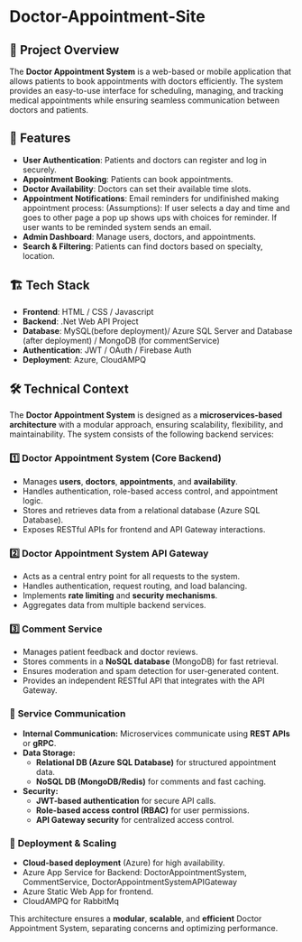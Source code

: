 # Doctor-Appointment-Site


## 📌 Project Overview
The **Doctor Appointment System** is a web-based or mobile application that allows patients to book appointments with doctors efficiently. The system provides an easy-to-use interface for scheduling, managing, and tracking medical appointments while ensuring seamless communication between doctors and patients.

## 🚀 Features
- **User Authentication**: Patients and doctors can register and log in securely.
- **Appointment Booking**: Patients can book appointments.
- **Doctor Availability**: Doctors can set their available time slots.
- **Appointment Notifications**: Email reminders for undifinished making appointment process:
  (Assumptions): If user selects a day and time and goes to other page a pop up shows ups with choices for reminder. If user wants to be reminded system sends an email. 
- **Admin Dashboard**: Manage users, doctors, and appointments.
- **Search & Filtering**: Patients can find doctors based on specialty, location.

## 🏗️ Tech Stack
- **Frontend**: HTML / CSS / Javascript
- **Backend**: .Net Web API Project
- **Database**: MySQL(before deployment)/ Azure SQL Server and Database (after deployment) / MongoDB (for commentService) 
- **Authentication**: JWT / OAuth / Firebase Auth
- **Deployment**: Azure, CloudAMPQ

## 🛠️ Technical Context

The **Doctor Appointment System** is designed as a **microservices-based architecture** with a modular approach, ensuring scalability, flexibility, and maintainability. The system consists of the following backend services:

### 1️⃣ **Doctor Appointment System (Core Backend)**
- Manages **users**, **doctors**, **appointments**, and **availability**.
- Handles authentication, role-based access control, and appointment logic.
- Stores and retrieves data from a relational database (Azure SQL Database).
- Exposes RESTful APIs for frontend and API Gateway interactions.

### 2️⃣ **Doctor Appointment System API Gateway**
- Acts as a central entry point for all requests to the system.
- Handles authentication, request routing, and load balancing.
- Implements **rate limiting** and **security mechanisms**.
- Aggregates data from multiple backend services.

### 3️⃣ **Comment Service**
- Manages patient feedback and doctor reviews.
- Stores comments in a **NoSQL database** (MongoDB) for fast retrieval.
- Ensures moderation and spam detection for user-generated content.
- Provides an independent RESTful API that integrates with the API Gateway.

### 🔗 **Service Communication**
- **Internal Communication:** Microservices communicate using **REST APIs** or **gRPC**.
- **Data Storage:**
  - **Relational DB (Azure SQL Database)** for structured appointment data.
  - **NoSQL DB (MongoDB/Redis)** for comments and fast caching.
- **Security:**
  - **JWT-based authentication** for secure API calls.
  - **Role-based access control (RBAC)** for user permissions.
  - **API Gateway security** for centralized access control.

### 🚀 **Deployment & Scaling**
- **Cloud-based deployment** (Azure) for high availability.
- Azure App Service for Backend: DoctorAppointmentSystem, CommentService, DoctorAppointmentSystemAPIGateway
- Azure Static Web App for frontend.
- CloudAMPQ for RabbitMq

This architecture ensures a **modular**, **scalable**, and **efficient** Doctor Appointment System, separating concerns and optimizing performance.
